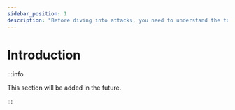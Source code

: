 ```yaml
---
sidebar_position: 1
description: "Before diving into attacks, you need to understand the tools of the trade. These allow you to scan networks, find vulnerabilities, and intercept traffic. Practicing with these in lab environments lays the groundwork for all future pentesting activities."
---
```


# Introduction

:::info

This section will be added in the future.

:::
